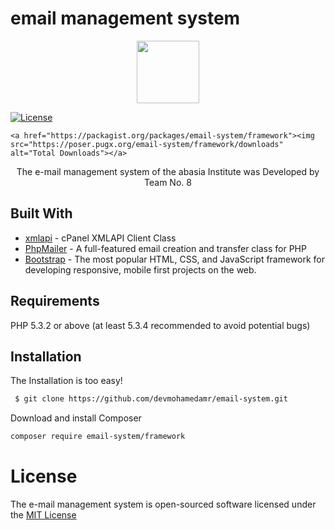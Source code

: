 # email management system 

<p align="center">
  <img src="https://github.com/devmohamedamr/email-system/blob/master/Public/images/8888.png" width="100"/>
  
  <a href="https://packagist.org/packages/email-system/framework"><img src="https://poser.pugx.org/email-system/framework/license" alt="License"></a>
  
    <a href="https://packagist.org/packages/email-system/framework"><img src="https://poser.pugx.org/email-system/framework/downloads" alt="Total Downloads"></a>
  
  
</p>



<center>The e-mail management system of the abasia Institute was Developed by Team No. 8 </center>

## Built With


* [xmlapi](https://github.com/CpanelInc/xmlapi-php) - cPanel XMLAPI Client Class
* [PhpMailer](https://github.com/PHPMailer/PHPMailer) - A full-featured email creation and transfer class for PHP
* [Bootstrap](https://github.com/twbs/bootstrap) - The most popular HTML, CSS, and JavaScript framework for developing responsive, mobile first projects on the web. 


Requirements
------------

PHP 5.3.2 or above (at least 5.3.4 recommended to avoid potential bugs)


## Installation

The Installation is too easy!


```sh
 $ git clone https://github.com/devmohamedamr/email-system.git
```
Download and install Composer

```sh
composer require email-system/framework
```

# License 
The e-mail management system is open-sourced software licensed under the [MIT License](https://opensource.org/licenses/MIT)


